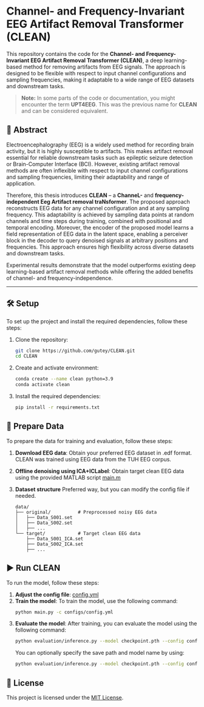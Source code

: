 # Channel- and Frequency-Invariant EEG Artifact Removal Transformer (CLEAN)

This repository contains the code for the **Channel- and Frequency-Invariant EEG Artifact Removal Transformer (CLEAN)**, a deep learning-based method for removing artifacts from EEG signals. The approach is designed to be flexible with respect to input channel configurations and sampling frequencies, making it adaptable to a wide range of EEG datasets and downstream tasks.

> **Note:** In some parts of the code or documentation, you might encounter the term **UPT4EEG**. This was the previous name for **CLEAN** and can be considered equivalent.


## 📖 Abstract
Electroencephalography (EEG) is a widely used method for recording brain activity, but it is highly susceptible to artifacts. This makes artifact removal essential for reliable downstream tasks such as epileptic seizure detection or Brain-Computer Interface (BCI). However, existing artifact removal methods are often inflexible with respect to input channel configurations and sampling frequencies, limiting their adaptability and range of application. 

Therefore, this thesis introduces **CLEAN** – a **ChanneL-** and **frequency-independent Eeg Artifact removal traNsformer**. The proposed approach reconstructs EEG data for any channel configuration and at any sampling frequency. This adaptability is achieved by sampling data points at random channels and time steps during training, combined with positional and temporal encoding. Moreover, the encoder of the proposed model learns a field representation of EEG data in the latent space, enabling a perceiver block in the decoder to query denoised signals at arbitrary positions and frequencies. This approach ensures high flexibility across diverse datasets and downstream tasks. 

Experimental results demonstrate that the model outperforms existing deep learning-based artifact removal methods while offering the added benefits of channel- and frequency-independence.

---

## 🛠️ Setup
To set up the project and install the required dependencies, follow these steps:

1. Clone the repository:
   ```bash
   git clone https://github.com/gutey/CLEAN.git
   cd CLEAN
   ```

2. Create and activate environment:
   ```bash
   conda create --name clean python=3.9
   conda activate clean
   ```
3. Install the required dependencies:
   ```bash
   pip install -r requirements.txt
   ```

## 📂 Prepare Data

To prepare the data for training and evaluation, follow these steps:

1. **Download EEG data**:
    Obtain your preferred EEG dataset in .edf format. CLEAN was trained using EEG data from the TUH EEG corpus.
   
2. **Offline denoising using ICA+ICLabel**:
   Obtain target clean EEG data using the provided MATLAB script [main.m](https://github.com/gutey/CLEAN/blob/main/data_processing/TUH_TUSZ/main.m)

3. **Dataset structure**
   Preferred way, but you can modify the config file if needed.
   ```plaintext
   data/
   ├── original/          # Preprocessed noisy EEG data
   │   ├── Data_S001.set
   │   ├── Data_S002.set
   │   ├── ...
   └── target/            # Target clean EEG data
       ├── Data_S001_ICA.set
       ├── Data_S002_ICA.set
       ├── ...
   ```

## ▶️ Run CLEAN

To run the model, follow these steps:

1. **Adjust the config file**: [config.yml](https://github.com/gutey/CLEAN/blob/main/configs/config.yml)
2. **Train the model**:
   To train the model, use the following command:
   ```bash
   python main.py -c configs/config.yml
   ```
3. **Evaluate the model**:
   After training, you can evaluate the model using the following command:
   ```bash
   python evaluation/inference.py --model checkpoint.pth --config configs/config.yml --use_montage random 
   ```
   You can optionally specify the save path and model name by using:
   ```bash
   python evaluation/inference.py --model checkpoint.pth --config configs/config.yml --use_montage random --save_path [path] --save_model_name [model_name]
   ```
   
   


## 📄 License

This project is licensed under the [MIT License](LICENSE).
